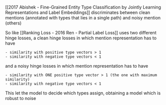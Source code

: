 [[2017 Abishek - Fine-Grained Entity Type Classification by Jointly Learning Representations and Label Embeddings]] discriminates between clean mentions (annotated with types that lies in a single path) and noisy mention (others)

So like [[Ranking Loss - 2016 Ren - Partial Label Loss]] uses two different hinge losses, 
a clean hinge losses in which mention representation has to have

	- similarity with positive type vectors > 1
	- similarity with negative type vectors < 1


and a noisy hinge losses in which mention representation has to have

	- similarity with ONE positive type vector > 1 (the one with maximum similarity)
	- similarity with negative type vectors < 1

This let the model to decide which types assign, obtaining a model which is robust to noise

